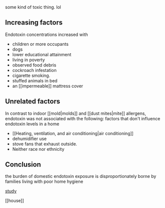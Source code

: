 some kind of toxic thing. lol
## Increasing factors
Endotoxin concentrations increased with 
- children or more occupants 
- dogs
- lower educational attainment
- living in poverty
- observed food debris
- cockroach infestation
- cigarette smoking. 
- stuffed animals in bed
- an [[impermeable]] mattress cover
## Unrelated factors
In contrast to indoor [[mold|molds]] and [[dust mites|mite]] allergens, endotoxin was not associated with the following:
factors that don't influence endotoxin levels in a home
- [[Heating, ventilation, and air conditioning|air conditioning]]
- dehumidifier use
- stove fans that exhaust outside.
- Neither race nor ethnicity
## Conclusion
the burden of domestic endotoxin exposure is disproportionately borne by families living with poor home hygiene

[study](https://www.ncbi.nlm.nih.gov/pmc/articles/PMC2685839/)

[[house]]
